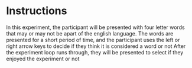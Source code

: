 # Instructions
In this experiment, the participant will be presented with four letter words that may or may not be apart of the english language.
The words are presented for a short period of time, and the participant uses the left or right arrow keys to decide if they think it is considered a word or not
After the experiment loop runs through, they will be presented to select if they enjoyed the experiment or not
